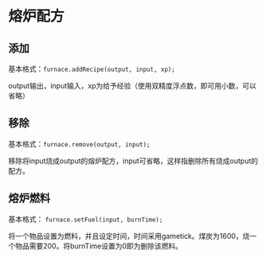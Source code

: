 # 熔炉配方

## **添加**

基本格式：`furnace.addRecipe(output, input, xp);`

output输出，input输入，xp为给予经验（使用双精度浮点数，即可用小数，可以省略）

## **移除**

基本格式：`furnace.remove(output, input);`

移除将input烧成output的熔炉配方，input可省略，这样指删除所有烧成output的配方。

## **熔炉燃料**

基本格式： `furnace.setFuel(input, burnTime);`

将一个物品设置为燃料，并且设定时间，时间采用gametick。煤炭为1600，烧一个物品需要200。将burnTime设置为0即为删除该燃料。

